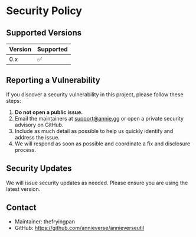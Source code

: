 # Security Policy

## Supported Versions

| Version | Supported          |
| ------- | ----------------- |
| 0.x     | :white_check_mark: |

## Reporting a Vulnerability

If you discover a security vulnerability in this project, please follow these steps:

1. **Do not open a public issue.**
2. Email the maintainers at [support@annie.gg](mailto:support@annie.gg) or open a private security advisory on GitHub.
3. Include as much detail as possible to help us quickly identify and address the issue.
4. We will respond as soon as possible and coordinate a fix and disclosure process.

## Security Updates

We will issue security updates as needed. Please ensure you are using the latest version.

## Contact

- Maintainer: thefryingpan
- GitHub: https://github.com/annieverse/annieverseutil
